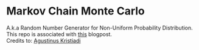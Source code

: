 # Markov Chain Monte Carlo

A.k.a Random Number Generator for Non-Uniform Probability Distribution.\
This repo is associated with [this](https://wiseodd.github.io/techblog/) blogpost.\
Credits to: [Agustinus Kristiadi](https://github.com/wiseodd)
